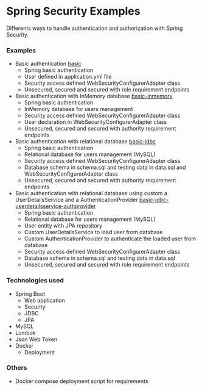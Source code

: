 # Spring Security Examples
Differents ways to handle authentication and authorization with Spring Security.

### Examples
- Basic authentication [basic](https://github.com/CamiloDelReal/projects-spring-security/tree/main/basic)
  * Spring basic authentication
  * User defined in application.yml file
  * Security access defined WebSecurityConfigurerAdapter class
  * Unsecured, secured and secured with role requirement endpoints
- Basic authentication with InMemory database [basic-inmemory](https://github.com/CamiloDelReal/projects-spring-security/tree/main/basic-inmemory)
  * Spring basic authentication
  * InMemory database for users management
  * Security access defined WebSecurityConfigurerAdapter class
  * User declaration in WebSecurityConfigurerAdapter class
  * Unsecured, secured and secured with authority requirement endpoints
- Basic authentication with relational database [basic-jdbc](https://github.com/CamiloDelReal/projects-spring-security/tree/main/basic-jdbc)
  * Spring basic authentication
  * Relational database for users management (MySQL)
  * Security access defined WebSecurityConfigurerAdapter class
  * Database schema in schema.sql and testing data in data.sql and WebSecurityConfigurerAdapter class
  * Unsecured, secured and secured with authority requirement endpoints
- Basic authentication with relational database using custom a UserDetailsService and a AuthenticationProvider [basic-jdbc-userdetailsservice-authprovider](https://github.com/CamiloDelReal/projects-spring-security/tree/main/basic-jdbc-userdetailsservice-authprovider)
  * Spring basic authentication
  * Relational database for users management (MySQL)
  * User entity with JPA repository
  * Custom UserDetailsService to load user from database
  * Custom AuthenticationProvider to authenticate the loaded user from database
  * Security access defined WebSecurityConfigurerAdapter class
  * Database schema in schema.sql and testing data in data.sql
  * Unsecured, secured and secured with role requirement endpoints
  
### Technologies used
- Spring Boot
  * Web application
  * Security
  * JDBC
  * JPA
- MySQL
- Lombok
- Json Web Token
- Docker
  * Deployment

### Others
- Docker compose deployment script for requirements
